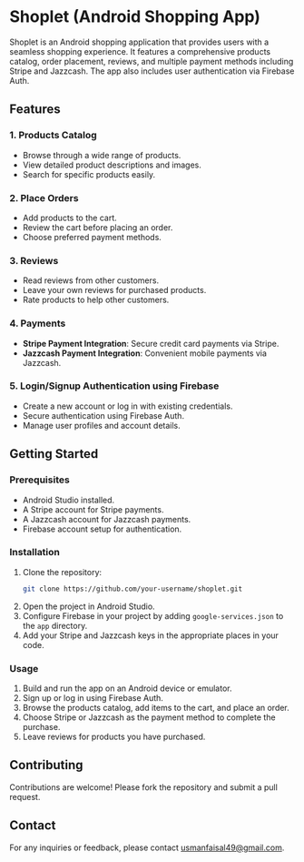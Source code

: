 # Shoplet (Android Shopping App)

Shoplet is an Android shopping application that provides users with a seamless shopping experience. It features a comprehensive products catalog, order placement, reviews, and multiple payment methods including Stripe and Jazzcash. The app also includes user authentication via Firebase Auth.

## Features

### 1. Products Catalog
- Browse through a wide range of products.
- View detailed product descriptions and images.
- Search for specific products easily.

### 2. Place Orders
- Add products to the cart.
- Review the cart before placing an order.
- Choose preferred payment methods.

### 3. Reviews
- Read reviews from other customers.
- Leave your own reviews for purchased products.
- Rate products to help other customers.

### 4. Payments
- **Stripe Payment Integration**: Secure credit card payments via Stripe.
- **Jazzcash Payment Integration**: Convenient mobile payments via Jazzcash.

### 5. Login/Signup Authentication using Firebase
- Create a new account or log in with existing credentials.
- Secure authentication using Firebase Auth.
- Manage user profiles and account details.

## Getting Started

### Prerequisites
- Android Studio installed.
- A Stripe account for Stripe payments.
- A Jazzcash account for Jazzcash payments.
- Firebase account setup for authentication.

### Installation
1. Clone the repository:
    ```sh
    git clone https://github.com/your-username/shoplet.git
    ```
2. Open the project in Android Studio.
3. Configure Firebase in your project by adding `google-services.json` to the `app` directory.
4. Add your Stripe and Jazzcash keys in the appropriate places in your code.

### Usage
1. Build and run the app on an Android device or emulator.
2. Sign up or log in using Firebase Auth.
3. Browse the products catalog, add items to the cart, and place an order.
4. Choose Stripe or Jazzcash as the payment method to complete the purchase.
5. Leave reviews for products you have purchased.

## Contributing
Contributions are welcome! Please fork the repository and submit a pull request.

## Contact
For any inquiries or feedback, please contact [usmanfaisal49@gmail.com](mailto:usmanfaisal49@gmail.com).
